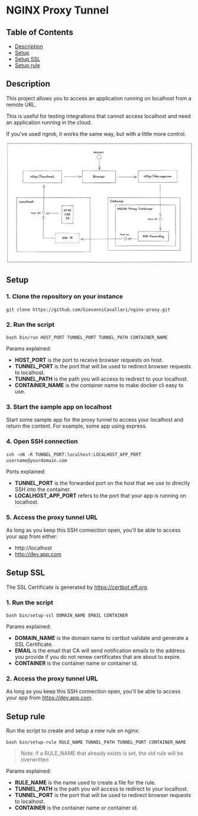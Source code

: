 # NGINX Proxy Tunnel

## Table of Contents
- [Description](#description)
- [Setup](#setup)
- [Setup SSL](#setup-ssl)
- [Setup rule](#setup-rule)

## Description

This project allows you to access an application running on localhost from a remote URL. 

This is useful for testing integrations that cannot access localhost and need an application running in the cloud.

If you've used ngrok, it works the same way, but with a little more control.

![Diagram](/diagram.png?raw=true "Diagram")

## Setup

###  1. Clone the repository on your instance

```
git clone https://github.com/GiovanniCavallari/nginx-proxy.git
```

### 2. Run the script

```
bash bin/run HOST_PORT TUNNEL_PORT TUNNEL_PATH CONTAINER_NAME
```

Params explained:
- **HOST_PORT** is the port to receive browser requests on host.
- **TUNNEL_PORT** is the port that will be used to redirect browser requests to localhost.
- **TUNNEL_PATH** is the path you will access to redirect to your localhost.
- **CONTAINER_NAME** is the container name to make docker cli easy to use.

### 3. Start the sample app on localhost

Start some sample app for the proxy tunnel to access your localhost and return the content. For example, some app using express.

### 4. Open SSH connection

```
ssh -nN -R TUNNEL_PORT:localhost:LOCALHOST_APP_PORT username@yourdomain.com
```

Ports explained:
- **TUNNEL_PORT** is the forwarded port on the host that we use to directly SSH into the container.
- **LOCALHOST_APP_PORT** refers to the port that your app is running on localhost.

### 5. Access the proxy tunnel URL

As long as you keep this SSH connection open, you'll be able to access your app from either:

- http://localhost
- http://dev.app.com


## Setup SSL

The SSL Certificate is generated by https://certbot.eff.org.

### 1. Run the script

```
bash bin/setup-ssl DOMAIN_NAME EMAIL CONTAINER
```

Params explained:
- **DOMAIN_NAME** is the domain name to certbot validate and generate a SSL Certificate.
- **EMAIL** is the email that CA will send notification emails to the address you provide if you do not renew certificates that are about to expire.
- **CONTAINER** is the container name or container id.

### 2. Access the proxy tunnel URL

As long as you keep this SSH connection open, you'll be able to access your app from https://dev.app.com.


## Setup rule

Run the script to create and setup a new rule on nginx:

```
bash bin/setup-rule RULE_NAME TUNNEL_PATH TUNNEL_PORT CONTAINER_NAME
```

> Note: if a RULE_NAME that already exists is set, the old rule will be overwritten

Params explained:
- **RULE_NAME** is the name used to create a file for the rule.
- **TUNNEL_PATH** is the path you will access to redirect to your localhost.
- **TUNNEL_PORT** is the port that will be used to redirect browser requests to localhost.
- **CONTAINER** is the container name or container id.